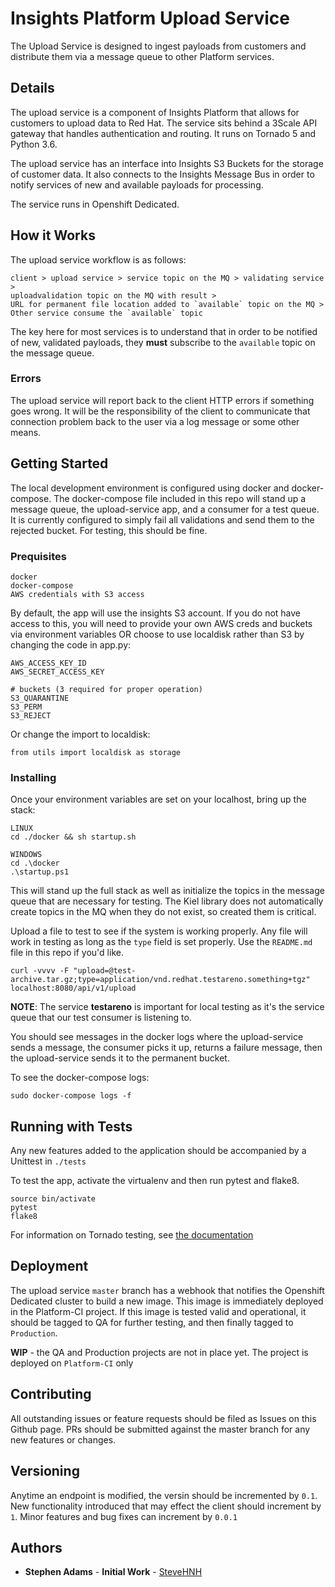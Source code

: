 # Insights Platform Upload Service

The Upload Service is designed to ingest payloads from customers and distribute
them via a message queue to other Platform services.

## Details

The upload service is a component of Insights Platform that allows for customers
to upload data to Red Hat. The service sits behind a 3Scale API gateway that
handles authentication and routing. It runs on Tornado 5 and Python 3.6.

The upload service has an interface into Insights S3 Buckets for the storage of
customer data. It also connects to the Insights Message Bus in order to notify
services of new and available payloads for processing.

The service runs in Openshift Dedicated.

## How it Works

The upload service workflow is as follows:

    client > upload service > service topic on the MQ > validating service >
    uploadvalidation topic on the MQ with result >
    URL for permanent file location added to `available` topic on the MQ >
    Other service consume the `available` topic

The key here for most services is to understand that in order to be notified
of new, validated payloads, they **must** subscribe to the `available` topic on the message
queue.

### Errors

The upload service will report back to the client HTTP errors if something goes
wrong. It will be the responsibility of the client to communicate that connection
problem back to the user via a log message or some other means.

## Getting Started

The local development environment is configured using docker and docker-compose.
The docker-compose file included in this repo will stand up a message queue, the
upload-service app, and a consumer for a test queue. It is currently configured
to simply fail all validations and send them to the rejected bucket. For testing,
this should be fine.

### Prequisites

    docker
    docker-compose
    AWS credentials with S3 access

By default, the app will use the insights S3 account. If you do not have access
to this, you will need to provide your own AWS creds and buckets via environment
variables OR choose to use localdisk rather than S3 by changing the code in app.py:

    AWS_ACCESS_KEY_ID
    AWS_SECRET_ACCESS_KEY

    # buckets (3 required for proper operation)
    S3_QUARANTINE
    S3_PERM
    S3_REJECT
    
Or change the import to localdisk:

    from utils import localdisk as storage

### Installing

Once your environment variables are set on your localhost, bring up the stack:

    LINUX
    cd ./docker && sh startup.sh

    WINDOWS
    cd .\docker
    .\startup.ps1
    
This will stand up the full stack as well as initialize the topics in the message 
queue that are necessary for testing. The Kiel library does not automatically create 
topics in the MQ when they do not exist, so created them is critical.

Upload a file to test to see if the system is working properly. Any file will
work in testing as long as the `type` field is set properly. Use the `README.md`
file in this repo if you'd like.

    curl -vvvv -F "upload=@test-archive.tar.gz;type=application/vnd.redhat.testareno.something+tgz" localhost:8080/api/v1/upload

**NOTE**: The service **testareno** is important for local testing as it's the service queue
that our test consumer is listening to.

You should see messages in the docker logs where the upload-service sends a message,
the consumer picks it up, returns a failure message, then the upload-service sends it to
the permanent bucket.

To see the docker-compose logs:

    sudo docker-compose logs -f

## Running with Tests

Any new features added to the application should be accompanied by a Unittest in `./tests`

To test the app, activate the virtualenv and then run pytest and flake8.

    source bin/activate
    pytest
    flake8

For information on Tornado testing, see [the documentation](http://www.tornadoweb.org/en/stable/_modules/tornado/testing.html)

## Deployment

The upload service `master` branch has a webhook that notifies the Openshift Dedicated
cluster to build a new image. This image is immediately deployed in the Platform-CI project.
If this image is tested valid and operational, it should be tagged to QA for further testing,
and then finally tagged to `Production`.

**WIP** - the QA and Production projects are not in place yet. The project is deployed on
`Platform-CI` only

## Contributing

All outstanding issues or feature requests should be filed as Issues on this Github
page. PRs should be submitted against the master branch for any new features or changes.

## Versioning

Anytime an endpoint is modified, the versin should be incremented by `0.1`. New
functionality introduced that may effect the client should increment by `1`. Minor
features and bug fixes can increment by `0.0.1`

## Authors

* **Stephen Adams** - **Initial Work** - [SteveHNH](https://github.com/SteveHNH)
